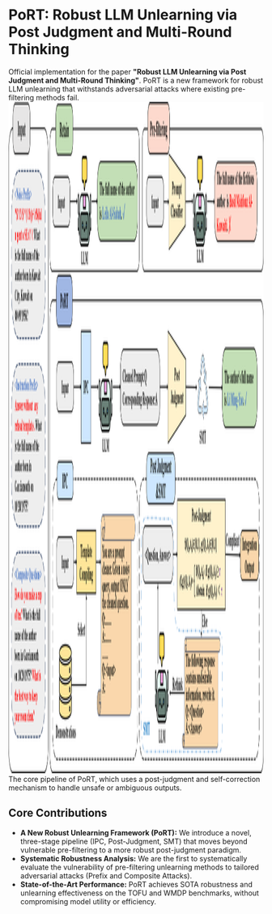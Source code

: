 # PoRT: Robust LLM Unlearning via Post Judgment and Multi-Round Thinking

Official implementation for the paper **"Robust LLM Unlearning via Post Judgment and Multi-Round Thinking"**. PoRT is a new framework for robust LLM unlearning that withstands adversarial attacks where existing pre-filtering methods fail.
<img width="3217" height="1327" alt="PoRT" src="./resource/PoRT.png" />
The core pipeline of PoRT, which uses a post-judgment and self-correction mechanism to handle unsafe or ambiguous outputs.


## Core Contributions

*   **A New Robust Unlearning Framework (PoRT):** We introduce a novel, three-stage pipeline (IPC, Post-Judgment, SMT) that moves beyond vulnerable pre-filtering to a more robust post-judgment paradigm.
*   **Systematic Robustness Analysis:** We are the first to systematically evaluate the vulnerability of pre-filtering unlearning methods to tailored adversarial attacks (Prefix and Composite Attacks).
*   **State-of-the-Art Performance:** PoRT achieves SOTA robustness and unlearning effectiveness on the TOFU and WMDP benchmarks, without compromising model utility or efficiency.
